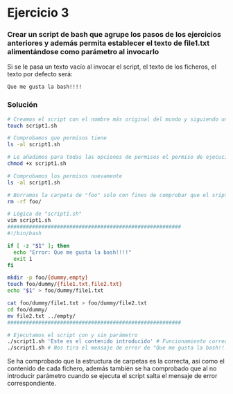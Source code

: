 # Ejercicio 3

### Crear un script de bash que agrupe los pasos de los ejercicios anteriores y además permita establecer el texto de file1.txt alimentándose como parámetro al invocarlo

Si se le pasa un texto vacío al invocar el script, el texto de los ficheros, el texto por defecto será:

```bash
Que me gusta la bash!!!!
```

### Solución

```bash
# Creamos el script con el nombre más original del mundo y siguiendo un total de 0 buenas prácticas "script1.sh"
touch script1.sh

# Comprobamos que permisos tiene
ls -al script1.sh

# Le añadimos para todas las opciones de permisos el permiso de ejecución
chmod +x script1.sh

# Comprobamos los permisos nuevamente
ls -al script1.sh

# Borramos la carpeta de "foo" solo con fines de comprobar que el sript va a funcionar bien
rm -rf foo/

# Lógica de "script1.sh"
vim script1.sh
########################################################
#!/bin/bash

if [ -z "$1" ]; then
  echo "Error: Que me gusta la bash!!!!"
  exit 1
fi

mkdir -p foo/{dummy,empty}
touch foo/dummy/{file1.txt,file2.txt}
echo "$1" > foo/dummy/file1.txt

cat foo/dummy/file1.txt > foo/dummy/file2.txt
cd foo/dummy/
mv file2.txt ../empty/
########################################################

# Ejecutamos el script con y sin parámetro
./script1.sh 'Este es el contenido introducido' # Funcionamiento correcto ✅
./script1.sh # Nos tira el mensaje de error de "Que me gusta la bash!!!!" ❌
```

Se ha comprobado que la estructura de carpetas es la correcta, así como el contenido de cada fichero, además también se ha comprobado que al no introducir parámetro cuando se ejecuta el script salta el mensaje de error correspondiente.